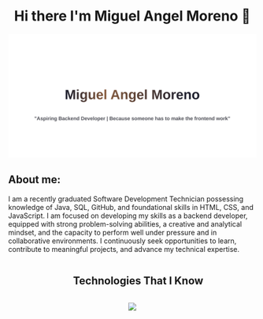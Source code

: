 <!-- ## Hi there 👋

<!--
**Arkanhell26/Arkanhell26** is a ✨ _special_ ✨ repository because its `README.md` (this file) appears on your GitHub profile.

Here are some ideas to get you started:

- 🔭 I’m currently working on ...
- 🌱 I’m currently learning ...
- 👯 I’m looking to collaborate on ...
- 🤔 I’m looking for help with ...
- 💬 Ask me about ...
- 📫 How to reach me: ...
- 😄 Pronouns: ...
- ⚡ Fun fact: ...
-->

<div align = "center">
  <h1 align = "center">Hi there I'm Miguel Angel Moreno 👋</h1>
</div>

 ![Image Alt](https://github.com/Arkanhell26/Arkanhell26/blob/0bbd41910e899ae853c9ee8ca04f28d825585fc3/Images/Banner.svg)


  ## About me:

I am a recently graduated Software Development Technician possessing knowledge of Java, SQL, GitHub, and foundational skills in HTML, CSS, and JavaScript. I am focused on developing my skills as a backend developer, equipped with strong problem-solving abilities, a creative and analytical mindset, and the capacity to perform well under pressure and in collaborative environments. I continuously seek opportunities to learn, contribute to meaningful projects, and advance my technical expertise.



<div id="user-content-toc">
  <ul align="center">
    <summary><h2 style="display: inline-block">Technologies That I Know</h2></summary>
  </ul>
</div>
<!--tech stack icons-->
<p align="center">
  <a href="https://skillicons.dev">
    <img src="https://skillicons.dev/icons?i=git,github,discord,html,css,js,java,mysql,vscode" />
  </a>
</p>





